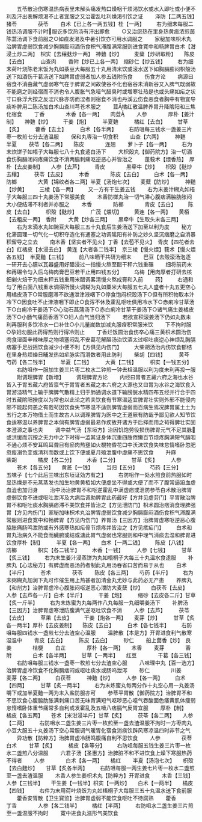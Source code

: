 <!-- { "loadSidebar": true } -->
　　五苓散治伤寒温热病表里未解头痛发热口燥咽干烦渇饮水或水入即吐或小便不利及汗出表解烦渇不止者宜服之又治霍乱吐利燥渇引饮之证
　　泽防【二两五钱】　　猪苓　　　　茯苓
　　白术【已上各一两五钱】桂【一两】
　　右为细末每服二钱热汤调服不计时服讫多饮热汤有汗出即愈
　　○又治瘀热在里身热黄疸浓煎茵陈蒿汤调下食前服之○如疸发渇及中暑引饮亦可用水调服之
　　家秘加味枳术丸治脾胃虚弱饮食减少胸膈膨闷酒伤食积气滞腹满常服则进食寛中和畅脾胃白术【泔浸土炒二两】　枳实【去穣麸炒一两】　神麯【炒】
　　麦糵【炒研取粉】　　陈皮【去白】　　　山查肉
　　香附【炒已上各一两】　缩砂仁【炒五钱】
　　右为细末荷叶烧陈老米饭为丸如菉豆大每服五十丸用清米饮或滚水送下如胸膈膨闷枳殻汤送下如酒伤干葛汤送下如脾胃虚弱者加人参五钱附伤食
　　伤食方论
　　病源曰宿食不消由藏气虚弱寒气在于脾胃之间故使谷不化也宿谷未消新谷又入脾气既弱故不能磨之则经宿而不消也令人腹胀气急噎气醋臭时或増寒壮热是也或头痛如疟之状寸口脉浮大按之反涩尺脉亦防而涩者则宿食不消也丹溪云伤食恶食者胸中有物宜导痰补脾用二陈汤加白术山查川芎苍术服之
　　荳橘红散温脾养胃升降隂阳和三焦化宿食
　　丁香　　　　木香【各一两】　　肉荳
　　人参　　　　厚朴【姜汁制】　　神麯【炒】
　　干姜【炮】　　　半夏麯　　　橘红【去白】
　　甘草【炙】　　　藿香【去土】　　　白术【各半两】
　　右防咀每三钱水一盏姜三片枣一枚煎七分去渣温服
　　保和丸専治一切食积
　　山查【六两】　　　神麯　　　　半夏
　　茯苓【各二两】　　陈皮　　　　连翘
　　萝卜子【各一两】
　　右为末炊饼子如梧子大每服七八十丸食逺白汤下
　　大枳殻丸【御药院方】治一切酒食伤胸膈闭闷疼痛饮食不消两脇刺痛呕逆恶心并皆治之
　　蓬莪术【煨香热】　厚朴【去皮姜制】　　人参【去芦】
　　青皮　　　　黒牵牛【炒】　　枳殻【麸炒去穰】
　　茯苓【去皮】　　　木香　　　　陈皮【去白】
　　白术【各一两】　　防榔　　　　大黄【锦纹者各二两】半夏【汤炮七次】　　麦糵【防炒】　　　神麯【炒黄】
　　三棱【各一两】
　　又一方有干生姜五钱
　　右为末姜汁糊丸如梧子大每服三四十丸姜汤下常服美食
　　木香防榔丸治一切气滞心腹痞满脇肋胀闷大小便结滞不利者并亦服之
　　木香　　　　防榔　　　　青皮【去白】
　　陈皮【去白】　　　枳殻【麸炒】　　　广茂【煨切】
　　黄连【各一两】　　黄栢【去粗皮一两】　香附
　　大黄【炒各三两】　　黒牵牛【生取头末各三两】
　　右为末滴水丸如豌豆大每服三五十丸食后生姜汤送下加至以利为度
　　秘方化滞圆理一切气化一切积夺造化有通塞之功调隂阳有补防之妙久坚沉痼磨之自消暴积留导之立去
　　南木香【坚实者不见火】丁香【去苞不见火】　青皮【四花者去白】红橘皮【水浸去白】　黄连【大者各二钱半】　京三棱【慢火煨】莪术【慢火煨各五钱】　半夏麯【三钱】
　　前八味晒干共研为细末
　　巴豆【去殻滚汤泡逐一研开去心膜以瓦器盛用好醋浸过一指慢火熬至醋干秤六钱重碾
　　细将前药末和再碾令匀入后乌梅肉膏巴豆若干止用四钱五分】
　　乌梅【用肉厚者打研去核细剉火焙干为细末秤五钱重用米醋调畧清慢火熬成膏和入前
　　药】
　　右通和匀了用白面八钱重水调得所慢火调糊为丸如粟米大每服五七丸人盛者十丸五更空心用橘皮汤下○常服磨滞不欲通泄津液咽下○停食饱闷枳殻汤下○但有所积物取本汁冷下○因食吐不止津液咽下即止○食泻不休及霍乱呕吐俱用冷水下○赤痢冷甘草汤下○白痢冷干姜汤下○心动石菖蒲汤下○赤白痢冷甘草干姜汤下○诸气痛生姜橘皮汤下○小肠气痛茴香酒下○妇人血气当归汤下
　　若欲宣积滚姜汤下仍如丸数未利再服利多饮冷水一口补住○小儿量嵗数加减丸服疳积常服米饮
　　下不拘时服○孕妇勿服此药得热则行得冷则止
　　丁香烂饭圆治食伤卒心痛三黄枳术圆治伤肉食湿面辛辣味厚之物填塞闷乱不安葛花解酲汤治饮酒太过呕吐痰逆心神烦乱胸膈痞塞手足战摇饮食减少小便不利【方俱见内伤门】
　　大柴胡汤治内伤饮食郁结在里身热烦燥日晡发热如疟脉实而滑数者用此防利
　　柴胡【四钱】　　　黄芩　　　　芍药【各二钱半】
　　半夏【二钱】　　　大黄【二钱】　　　枳实【一钱五分】
　　右防咀作一服加生姜三片枣二枚水二钟煎一钟去柤温服以利为度未利再投一服
　　附调理脾胃【新増】
　　调理脾胃方论
　　内经曰胃者五藏六府之海也水谷皆入于胃五藏六府皆禀气于胃胃者五藏之本六府之大源也又曰胃为水谷之海饮食入胃游溢精气上输于脾脾气散精上归于肺通调水道下输膀胱水精四布五经并行合于四时五藏隂阳揆度以为常也以此论之若夫饮食有节寒温适宜脾胃壮实则外邪不能侵内邪不能起何恙之有哉茍因饮食失节寒温不适则脾胃虚弱而百病生焉况脾胃属土土为五行之本万物借土而生故古人以调理脾胃为医中之王道厥有防哉予鄙见欲人知节饮食适寒温以养脾胃之本倘有脾胃虚弱最易作疾故开诸方于后择而用之茍得脾壮实固本澄源之事也夫
　　调中益气汤【东垣方】治因饥饱劳役损伤脾胃元气不足其脉或洪缓而沉按之无力中之下时得一澁其证身体沉重四肢倦懒百节烦疼胸满短气膈咽不通心烦不安耳鸣耳聋目有瘀肉热壅如火覩物昏花口中沃沫饮食失味怠惰嗜卧忽肥忽瘦溺色变或清利而数或上饮下便或夏月飱泄腹中虚痛不思饮食
　　升麻　　　　柴胡　　　　橘皮【各二分】
　　木香【二分】　　　甘草【炙】　　　人参
　　苍术【各五分】　　黄茋【一钱】　　　当归【五分】
　　芍药【三分】　　　五味子【七个此后三味出东垣证効方有之】
　　右防咀作一处水煎食前热服如时显热燥是不元蒸蒸发也加生地黄黄栢如大便虚坐不得或大便了而不了腹常逼廹血虚血澁也加归身
　　治中汤治脾胃不和呕逆霍乱中满虚痞或泄防参苓白术散治脾胃虚弱饮食不进或呕吐泄泻及大病后调助脾胃此药最好【方并见虚劳门】平胃散治脾胃不和呕吐痰水胸膈痞滞不美饮食并皆治之【方见泄防门】枳术圆治痞消食理脾强胃【方见内伤门】家秘加味枳术丸治脾胃虚弱饮食减少胸膈膨闷酒伤食积气滞腹满常服则进食寛中和畅脾胃【方见内伤门】养胃汤【三因方】治脾胃虚寒呕逆恶心腹脇胀痛肠鸣泄防或有外感寒热如疟骨节烦疼并皆治之【方见痎疟门】
　　白术和胃丸治病久不能食而臓腑或结或溏此胃气虚弱也常服则和中理气消痰去湿和脾胃进饮食厚朴【制】　　　半夏【各一两】　　白术【一两二钱】
　　陈皮【八钱】　　　防榔　　　　枳实【各二钱半】
　　木香【一钱】　　　人参【七钱】　　　甘草【炙三钱】
　　右为末生姜汁浸蒸饼为丸如梧桐子大每三十丸温水食逺服
　　补脾丸【心法秘方】有脾虚而恶汤药者制此丸用汤吞省口苦而易于从也
　　白术【半斤】　　　苍术　　　　茯苓
　　陈皮【各三两】　　芍药【半斤】
　　右为末粥糊丸加润下丸可作催生用上热甚者加清金丸尤妙与此药必无产患
　　养脾丸【和剂方】治脾胃虚冷心腹胀闷呕逆恶心泄防大麦蘖【炒】　　白茯苓【去皮】　　人参【去芦各一斤】白术【半斤】　　　干姜【炮】　　　缩砂【去皮各二斤】甘草【炙一斤半】
　　右为末炼蜜为丸每两作八丸每服一丸细嚼姜汤下
　　补脾汤【三因方】治脾胃虚寒泄防腹满气逆呕吐饮食不消
　　人参【去芦】　　　茯苓【去皮】　　　草果【去皮】
　　干姜【炮各一两】　　麦芽【炒】　　　甘草【炙各一两半】厚朴【去皮姜制】　　陈皮【去白】　　　白术【各七钱半】
　　右防咀每服四钱水一盏煎七分去渣空心温服
　　温脾散【本是方】开胃进食利气散寒湿温中
　　青皮【去白】　　　陈皮【去白】　　　砂仁
　　船上茴香【炒】　良姜　　　　桔梗
　　白芷　　　　厚朴【各一两】　　木香
　　麦芽　　　　香附　　　　白术【各半两】
　　甘草【一两半】　　红豆　　　　干葛【各三钱】
　　右防咀每服三钱水一盏枣一枚煎七分去渣空心服
　　八味理中丸【百一选方】治脾胃虚冷饮食不化胸膈痞闷或呕吐痰水或肠呜泄泻
　　砂仁　　　　川姜　　　　麦芽【各二两】
　　白茯苓　　　神麯【炒】　　　人参【各一两】
　　白术【四两】　　　甘草【炙一两半】
　　右为末炼蜜丸每两分作十丸空心用一丸姜汤嚼下或加半夏麯一两为末入盐防服亦可
　　参苓平胃散【御药院方】治脾胃不和不思饮食心腹脇肋胀满刺痛口苦无味胷满短气呕哕恶心噫气吞酸面色痿黄肌体瘦弱怠惰嗜卧体重节痛常多自利或发霍乱及五噎八痞膈气反胃宜服
　　厚朴【制】　　　橘皮【各五两】　　苍术【米泔浸半斤】甘草【炙】　　　茯苓【各二两】　　人参【二两】
　　右防咀水二盏生姜三片枣一枚煎至一盏去渣温服不拘时一方枣肉丸小豆大服五十丸姜汤下空心常服调气暖胃化宿食消痰饮辟风寒凉温四时非节之气
　　异功散【防粹方】治脾胃虚冷肠鸣腹痛自利不思饮食
　　人参　　　　茯苓　　　　白术
　　甘草【炙】　　　橘皮【各等分】
　　右防咀每服五钱生姜三片枣一枚水二盏煎八分温服
　　六君子汤【圣惠方】治脾脏不和不进饮食上燥下寒服热药不得者
　　人参　　　　白术【各一两】　　橘红
　　半夏【汤泡七次】　　枳殻【去白麸炒】　　甘草【炙各半两】
　　右防咀每服一两生姜七片枣一枚水二盏煎至一盏去渣温服
　　木香人参生姜枳术丸【防粹方】开胃进食
　　木香【三钱】　　　人参【三钱半】　　干生姜【一钱半】枳实【一两炒】　　白术【一两半】　　橘皮【四钱】
　　右件为末用荷叶烧饭为丸如梧桐子大每服三五十丸温水送下食前服
　　藿香安胃散【卫生寳监】治脾胃虚弱不能饮食呕吐不待腐熟
　　藿香　　　　丁香　　　　人参【各二钱半】
　　橘红【半两】
　　右防咀水二盏生姜三片煎至一盏温服不拘时
　　寛中进食丸滋形气美饮食
